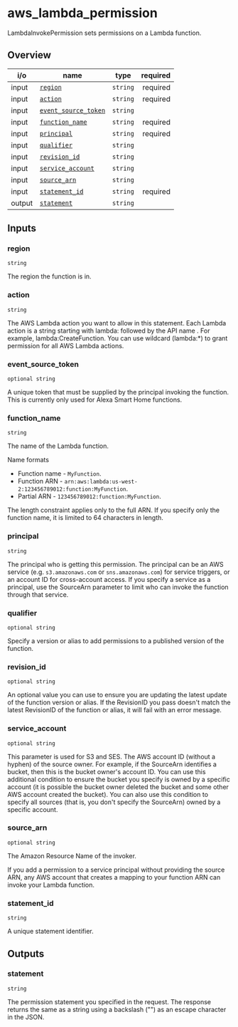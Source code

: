 <!-- This file was generated by structdoc. DO NOT EDIT. -->
<!-- For changes modify lambda_invoke_permission.go instead. -->

# aws_lambda_permission

LambdaInvokePermission sets permissions on a Lambda function.

## Overview

| i/o | name | type | required |
| --- | ---- | ---- | -------: |
| input | [`region`](#region) | `string` | required |
| input | [`action`](#action) | `string` | required |
| input | [`event_source_token`](#event_source_token) | `string` |  |
| input | [`function_name`](#function_name) | `string` | required |
| input | [`principal`](#principal) | `string` | required |
| input | [`qualifier`](#qualifier) | `string` |  |
| input | [`revision_id`](#revision_id) | `string` |  |
| input | [`service_account`](#service_account) | `string` |  |
| input | [`source_arn`](#source_arn) | `string` |  |
| input | [`statement_id`](#statement_id) | `string` | required |
| output | [`statement`](#statement) | `string` ||


## Inputs

### region

`string`

The region the function is in.

### action

`string`

The AWS Lambda action you want to allow in this statement. Each Lambda action
is a string starting with lambda: followed by the API name . For example,
lambda:CreateFunction. You can use wildcard (lambda:*) to grant permission
for all AWS Lambda actions.

### event_source_token

`optional string`

A unique token that must be supplied by the principal invoking the function.
This is currently only used for Alexa Smart Home functions.

### function_name

`string`

The name of the Lambda function.

Name formats

 - Function name - `MyFunction`.
 - Function ARN - `arn:aws:lambda:us-west-2:123456789012:function:MyFunction`.
 - Partial ARN - `123456789012:function:MyFunction`.

The length constraint applies only to the full ARN. If you specify only
the function name, it is limited to 64 characters in length.

### principal

`string`

The principal who is getting this permission. The principal can be an
AWS service (e.g. `s3.amazonaws.com` or `sns.amazonaws.com`) for service
triggers, or an account ID for cross-account access. If you specify a
service as a principal, use the SourceArn parameter to limit who can
invoke the function through that service.

### qualifier

`optional string`

Specify a version or alias to add permissions to a published version of the
function.

### revision_id

`optional string`

An optional value you can use to ensure you are updating the latest update
of the function version or alias. If the RevisionID you pass doesn't match
the latest RevisionID of the function or alias, it will fail with an error
message.

### service_account

`optional string`

This parameter is used for S3 and SES. The AWS account ID (without a hyphen)
of the source owner. For example, if the SourceArn identifies a bucket, then
this is the bucket owner's account ID. You can use this additional condition
to ensure the bucket you specify is owned by a specific account (it is possible
the bucket owner deleted the bucket and some other AWS account created the
bucket). You can also use this condition to specify all sources (that is,
you don't specify the SourceArn) owned by a specific account.

### source_arn

`optional string`

The Amazon Resource Name of the invoker.

If you add a permission to a service principal without providing the source
ARN, any AWS account that creates a mapping to your function ARN can invoke
your Lambda function.

### statement_id

`string`

A unique statement identifier.

## Outputs

### statement

`string`

The permission statement you specified in the request. The response returns
the same as a string using a backslash ("\") as an escape character in the
JSON.
